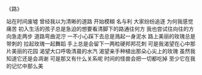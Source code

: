 《路》

站在时间废墟
曾经我以为清晰的道路
开始模糊
名与利 大家纷纷追逐
为何我感觉痛苦
初入生活的孩子总是急迫的想要看清脚下的路通往何方
我也尝试往向往的方向急走两步
道路弯曲泥泞 一不小心踩下去总是溅起一身泥水 
路上美丽的玫瑰总是带刺的
拉起玫瑰一起舞蹈 手上总是会留下一两粒硬邦邦花刺
可是我渴望在心中那片美丽的花园 
渴望大口呼吸清晨的水汽 
渴望亲手种植出那朵心尖上的玫瑰
虽然我知道它还是会凋谢
可是那又有什么关系呢
时间的怪兽会把一切都吃掉
至少它在我的记忆中那么美

 
